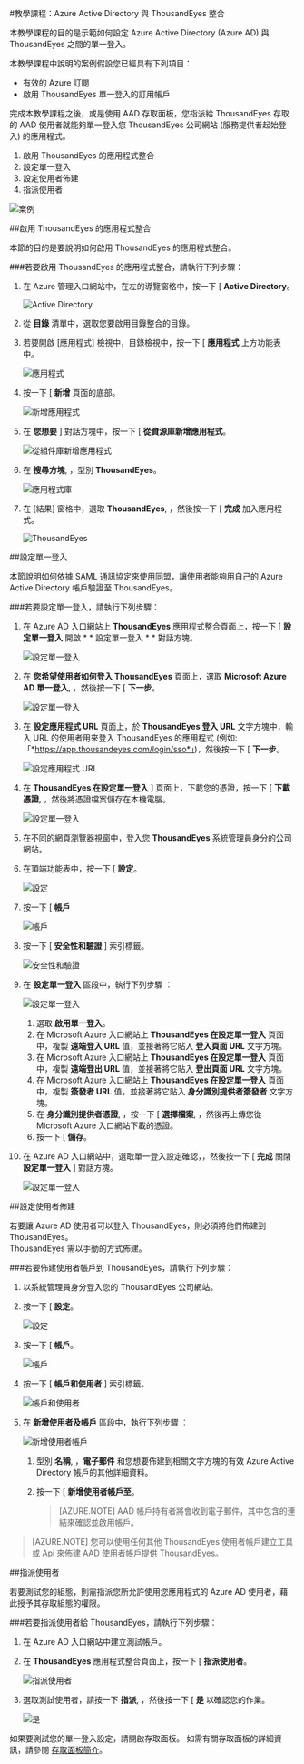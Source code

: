 <properties 
    pageTitle="教學課程：Azure Active Directory 與 ThousandEyes 整合 | Microsoft Azure" 
    description="了解如何使用 ThousandEyes 搭配 Azure Active Directory 來啟用單一登入、自動佈建和更多功能！" 
    services="active-directory" 
    authors="markusvi"  
    documentationCenter="na" 
    manager="stevenpo"/>
<tags 
    ms.service="active-directory" 
    ms.devlang="na" 
    ms.topic="article" 
    ms.tgt_pltfrm="na" 
    ms.workload="identity" 
    ms.date="10/22/2015" 
    ms.author="markvi" />

#教學課程：Azure Active Directory 與 ThousandEyes 整合
  
本教學課程的目的是示範如何設定 Azure Active Directory (Azure AD) 與 ThousandEyes 之間的單一登入。
  
本教學課程中說明的案例假設您已經具有下列項目：

-   有效的 Azure 訂閱
-   啟用 ThousandEyes 單一登入的訂用帳戶
  
完成本教學課程之後，或是使用 AAD 存取面板，您指派給 ThousandEyes 存取的 AAD 使用者就能夠單一登入您 ThousandEyes 公司網站 (服務提供者起始登入) 的應用程式。

1.  啟用 ThousandEyes 的應用程式整合
2.  設定單一登入
3.  設定使用者佈建
4.  指派使用者

![案例](./media/active-directory-saas-thousandeyes-tutorial/IC790059.png "Scenario")

##啟用 ThousandEyes 的應用程式整合
  
本節的目的是要說明如何啟用 ThousandEyes 的應用程式整合。

###若要啟用 ThousandEyes 的應用程式整合，請執行下列步驟：

1.  在 Azure 管理入口網站中，在左的導覽窗格中，按一下 [ **Active Directory**。

    ![Active Directory](./media/active-directory-saas-thousandeyes-tutorial/IC700993.png "Active Directory")

2.  從 **目錄** 清單中，選取您要啟用目錄整合的目錄。

3.  若要開啟 [應用程式] 檢視中，目錄檢視中，按一下 [ **應用程式** 上方功能表中。

    ![應用程式](./media/active-directory-saas-thousandeyes-tutorial/IC700994.png "Applications")

4.  按一下 [ **新增** 頁面的底部。

    ![新增應用程式](./media/active-directory-saas-thousandeyes-tutorial/IC749321.png "Add application")

5.  在 **您想要** ] 對話方塊中，按一下 [ **從資源庫新增應用程式**。

    ![從組件庫新增應用程式](./media/active-directory-saas-thousandeyes-tutorial/IC749322.png "Add an application from gallerry")

6.  在 **搜尋方塊**, ，型別 **ThousandEyes**。

    ![應用程式庫](./media/active-directory-saas-thousandeyes-tutorial/IC790060.png "Application Gallery")

7.  在 [結果] 窗格中，選取 **ThousandEyes**, ，然後按一下 [ **完成** 加入應用程式。

    ![ThousandEyes](./media/active-directory-saas-thousandeyes-tutorial/IC790061.png "ThousandEyes")

##設定單一登入
  
本節說明如何依據 SAML 通訊協定來使用同盟，讓使用者能夠用自己的 Azure Active Directory 帳戶驗證至 ThousandEyes。

###若要設定單一登入，請執行下列步驟：

1.  在 Azure AD 入口網站上 **ThousandEyes** 應用程式整合頁面上，按一下 [ **設定單一登入** 開啟 * * 設定單一登入 * * 對話方塊。

    ![設定單一登入](./media/active-directory-saas-thousandeyes-tutorial/IC790062.png "Configure Single SignOn")

2.  在 **您希望使用者如何登入 ThousandEyes** 頁面上，選取 **Microsoft Azure AD 單一登入**, ，然後按一下 [ **下一步**。

    ![設定單一登入](./media/active-directory-saas-thousandeyes-tutorial/IC790063.png "Configure Single SignOn")

3.  在 **設定應用程式 URL** 頁面上，於 **ThousandEyes 登入 URL** 文字方塊中，輸入 URL 的使用者用來登入 ThousandEyes 的應用程式 (例如: 「*https://app.thousandeyes.com/login/sso*」)，然後按一下 [ **下一步**。 

    ![設定應用程式 URL](./media/active-directory-saas-thousandeyes-tutorial/IC790064.png "Configure App URL")

4.  在 **ThousandEyes 在設定單一登入** ] 頁面上，下載您的憑證，按一下 [ **下載憑證**, ，然後將憑證檔案儲存在本機電腦。

    ![設定單一登入](./media/active-directory-saas-thousandeyes-tutorial/IC790065.png "Configure Single SignOn")

5.  在不同的網頁瀏覽器視窗中，登入您 **ThousandEyes** 系統管理員身分的公司網站。

6.  在頂端功能表中，按一下 [ **設定**。

    ![設定](./media/active-directory-saas-thousandeyes-tutorial/IC790066.png "Settings")

7.  按一下 [ **帳戶**

    ![帳戶](./media/active-directory-saas-thousandeyes-tutorial/IC790067.png "Account")

8.  按一下 [ **安全性和驗證** ] 索引標籤。

    ![安全性和驗證](./media/active-directory-saas-thousandeyes-tutorial/IC790068.png "Security & Authentication")

9.  在 **設定單一登入** 區段中，執行下列步驟 ︰

    ![設定單一登入](./media/active-directory-saas-thousandeyes-tutorial/IC790069.png "Setup Single Sign-On")

    1.  選取 **啟用單一登入**。
    2.  在 Microsoft Azure 入口網站上 **ThousandEyes 在設定單一登入** 頁面中，複製 **遠端登入 URL** 值，並接著將它貼入 **登入頁面 URL** 文字方塊。
    3.  在 Microsoft Azure 入口網站上 **ThousandEyes 在設定單一登入** 頁面中，複製 **遠端登出 URL** 值，並接著將它貼入 **登出頁面 URL** 文字方塊。
    4.  在 Microsoft Azure 入口網站上 **ThousandEyes 在設定單一登入** 頁面中，複製 **簽發者 URL** 值，並接著將它貼入 **身分識別提供者簽發者** 文字方塊。
    5.  在 **身分識別提供者憑證**, ，按一下 [ **選擇檔案**, ，然後再上傳您從 Microsoft Azure 入口網站下載的憑證。
    6.  按一下 [ **儲存**。

10. 在 Azure AD 入口網站中，選取單一登入設定確認，，然後按一下 [ **完成** 關閉 **設定單一登入** ] 對話方塊。

    ![設定單一登入](./media/active-directory-saas-thousandeyes-tutorial/IC790070.png "Configure Single SignOn")

##設定使用者佈建
  
若要讓 Azure AD 使用者可以登入 ThousandEyes，則必須將他們佈建到 ThousandEyes。  
ThousandEyes 需以手動的方式佈建。

###若要佈建使用者帳戶到 ThousandEyes，請執行下列步驟：

1.  以系統管理員身分登入您的 ThousandEyes 公司網站。

2.  按一下 [ **設定**。

    ![設定](./media/active-directory-saas-thousandeyes-tutorial/IC790066.png "Settings")

3.  按一下 [ **帳戶**。

    ![帳戶](./media/active-directory-saas-thousandeyes-tutorial/IC790067.png "Account")

4.  按一下 [ **帳戶和使用者** ] 索引標籤。

    ![帳戶和使用者](./media/active-directory-saas-thousandeyes-tutorial/IC790073.png "Accounts & Users")

5.  在 **新增使用者及帳戶** 區段中，執行下列步驟 ︰

    ![新增使用者帳戶](./media/active-directory-saas-thousandeyes-tutorial/IC790074.png "Add User Accounts")

    1.  型別 **名稱**, ，**電子郵件** 和您想要佈建到相關文字方塊的有效 Azure Active Directory 帳戶的其他詳細資料。
    2.  按一下 [ **新增使用者帳戶至**。

        >[AZURE.NOTE] AAD 帳戶持有者將會收到電子郵件，其中包含的連結來確認並啟用帳戶。

>[AZURE.NOTE] 您可以使用任何其他 ThousandEyes 使用者帳戶建立工具或 Api 來佈建 AAD 使用者帳戶提供 ThousandEyes。

##指派使用者
  
若要測試您的組態，則需指派您所允許使用您應用程式的 Azure AD 使用者，藉此授予其存取組態的權限。

###若要指派使用者給 ThousandEyes，請執行下列步驟：

1.  在 Azure AD 入口網站中建立測試帳戶。

2.  在 **ThousandEyes** 應用程式整合頁面上，按一下 [ **指派使用者**。

    ![指派使用者](./media/active-directory-saas-thousandeyes-tutorial/IC790075.png "Assign Users")

3.  選取測試使用者，請按一下 **指派**, ，然後按一下 [ **是** 以確認您的作業。

    ![是](./media/active-directory-saas-thousandeyes-tutorial/IC767830.png "Yes")
  
如果要測試您的單一登入設定，請開啟存取面板。 如需有關存取面板的詳細資訊，請參閱 [存取面板簡介](active-directory-saas-access-panel-introduction.md)。


